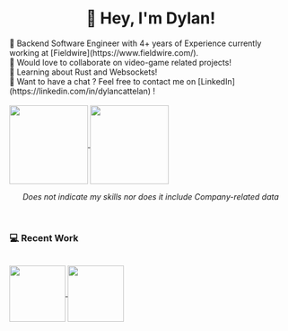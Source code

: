 <p align="center">
  <h1 align="center"> 💫 Hey, I'm Dylan! </h1>
</p>
🔭 Backend Software Engineer with 4+ years of Experience currently working at [Fieldwire](https://www.fieldwire.com/).<br>
👯 Would love to collaborate on video-game related projects!<br>
🌱 Learning about Rust and Websockets!<br />
💭 Want to have a chat ? Feel free to contact me on [LinkedIn](https://linkedin.com/in/dylancattelan) !
<br />
<br />
<a href="https://github.com/DylanCa">
  <img height=140 align="center" src="https://github-readme-stats-dylancas-projects.vercel.app/api?username=DylanCa&theme=dark&hide_border=false&include_all_commits=true&count_private=true" />
</a>
<a href="https://wakatime.com/DylanCa">
  <img height=140 align="center" src="https://github-readme-stats.vercel.app/api/wakatime?username=DylanCa&layout=compact&display_format=percent&langs_count=4" />
</a>
<br />
<p align="center">
  <i align="center">Does not indicate my skills nor does it include Company-related data</i>
</p>


<br />

### 💻 Recent Work
<br />

<a align="center" href="https://github.com/DylanCa/apple-music">
  <img height=100 align="center" src="https://github-readme-stats.vercel.app/api/pin/?username=DylanCa&repo=apple-music">
</a>
<a align="center" href="https://github.com/DylanCa/rust-discord-activity">
  <img height=100 align="center" src="https://github-readme-stats.vercel.app/api/pin/?username=DylanCa&repo=rust-discord-activity">
</a>
